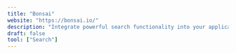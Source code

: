 ```yaml
---
title: "Bonsai"
website: "https://bonsai.io/"
description: "Integrate powerful search functionality into your applications, without ever having to set up or manage servers."
draft: false
tool: ["Search"]
---
```

